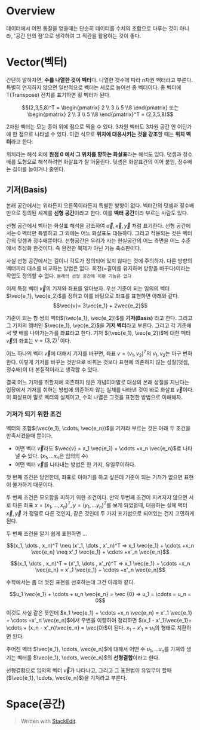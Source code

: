 # Overview

데이터에서 어떤 통찰을 얻을때는 단순히 데이터를 수치의 조합으로 다루는 것이 아니라, '공간 안의 점'으로 생각하여 그 직관을 활용하는 것이 좋다. 

# Vector(벡터)

간단히 말하자면, **수를 나열한 것이 벡터**다. 나열한 갯수에 따라 $n$차원 벡터라고 부른다. 특별히 언지하지 않으면 일반적으로 벡터는 세로로 늘어선 종 벡터이다. 종 벡터에 T(Transpose) 전치를 표기하면 횡 벡터가 된다. 

$$(2,3,5,8)^T = \begin{pmatrix} 2  \\ 3 \\ 5 \\8 \end{pmatrix} 또는 \begin{pmatrix} 2  \\ 3 \\ 5 \\8 \end{pmatrix}^T = (2,3,5,8)$$

2차원 벡터는 모눈 종이 위에 점으로 찍을 수 있다. 3차원 벡터도 3차원 공간 안 어딘가에 한 점으로 나타낼 수 있다. 이런 식으로 **위치에 대응시키는 것을 강조**할 때는 **위치 벡터**라고 한다. 

위치라는 해석 외에 **원점 0 에서 그 위치를 향하는 화살표**라는 해석도 있다. 덧셈과 정수배를 도형으로 해석하려면 화살표가 잘 어울린다. 덧셈은 화살표간의 이어 붙임, 정수배는 길이를 늘이거나 줄인다. 

## 기저(Basis)

본래 공간에서는 위라든지 오른쪽이라든지 특별한 방향이 없다. 벡터간의 덧셈과 정수배만으로 정의된 세계를 **선형 공간**이라고 한다. 이를 **벡터 공간**이라 부르는 사람도 있다.
 
선형 공간에서 벡터는 화살표 해석을 강조하여 $\vec{a}, \vec{x}, \vec{y}$ 처럼 표기한다. 선형 공간에서는 0 벡터만 특별하고 그 외에는 어느 화살표도 대등하다. 그리고 적용되는 것은 벡터간의 덧셈과 정수배뿐이다. 선형공간은 우리가 사는 현실공간의 어느 측면을 어느 수준에서 추상화 한것이다. 즉 완전한 복제가 아닌 기능 축소판이다. 

사실 선형 공간에서는 길이나 각도가 정의되어 있지 않다는 것에 주의하자. 다른 방향의 벡터끼리 대소를 비교하는 방법은 없다. 회전(=길이를 유지하며 방향을 바꾸다)이라는 작업도 정의할 수 없다. `본래의 선형 공간에 이런 기능은 없다`

이제 특정 벡터 $\vec{v}$의 기저와 좌표를 알아보자. 우선 기준이 되는 임의의 벡터 $\vec{e_1}, \vec{e_2}$를 정하고 이를 바탕으로 좌표를 표현하면 아래와 같다.
$$\vec{v}= 3\vec{e_1} + 2\vec{e_2}$$

기준이 되는 항 쌍의 벡터$(\vec{e_1}, \vec{e_2})$를 **기저(Basis)** 라고 한다. 그리고 그 기저의 멤버인 $\vec{e_1}, \vec{e_2}$을 **기저 벡터**라고 부른다. 
그리고 각 기준에서 몇 배를 나아가는가를 좌표라고 한다. 기저 $(\vec{e_1}, \vec{e_2})$에 대한 벡터 $\vec{v}$의 좌표는 $v = (3, 2)^T$이다. 

어느 하나의 벡터 $\vec{v}$에 대해서 기저를 바꾸면, 좌표 $v = (v_1, v_2)^T$의 $v_1, v_2$는 마구 변화한다. 이렇게 기저를 바꾸는 것만으로 바뀌는 것보다 표현에 의존하지 않는 성질(덧셈, 정수배)이 더 본질적이라고 생각할 수 있다. 

결국 어느 기저를 취할지에 의존하지 않은 개념이야말로 대상의 본래 성질을 지닌다는 입장에서 기저를 취하는 방법에 의존하지 않는 실체를 나타낸 것이 바로 화살표 $\vec{v}$이다. 이 화살표야 말로 벡터의 실제이고, 수의 나열은 그것을 표현한 방법으로 이해해자. 

### 기저가 되기 위한 조건

벡터의 조합$(\vec{e_1}, \cdots, \vec{e_n})$을 기저라 부르는 것은 아래 두 조건을 만족시켰을때 뿐이다. 

* 어떤 벡터 $\vec{v}$라도 $\vec{v} = x_1 \vec{e_1} + \cdots +x_n \vec{e_n}$로 나타낼 수 있다. ($x_1, \dots x_n$은 임의의 수)
* 어떤 벡터 $\vec{v}$를 나타내는 방법은 한 가지, 유일무이하다.

첫 번째 조건은 당연한데, 좌표로 이야기를 하고 싶은데 기준이 되는 기저가 없으면 표현이 불가하기 때문이다. 

두 번째 조건은 모오함을 피하기 위한 조건이다. 만약 두번째 조건이 지켜지지 않으면 서로 다른 좌표 $x= (x_1, \dots , x_n)^T, y = (y_1, \dots y_n)^T$를 보게 되었을때, 대응하는 실체 벡터 $\vec{x}, \vec{y}$ 가 정말로 다른 것인지, 같은 것인데 두 가지 표기법으로 되어있는 건지 고민하게 된다. 

두 번째 조건을 알기 쉽게 표현하면 ... 

$$(x_1, \dots , x_n)^T \neq (x'_1, \dots , x'_n)^T => x_1 \vec{e_1} + \cdots 
+x_n \vec{e_n} \neq x'_1 \vec{e_1} + \cdots +x'_n \vec{e_n}$$ 

$$(x_1, \dots , x_n)^T  = (x'_1, \dots , x'_n)^T => x_1 \vec{e_1} + \cdots 
+x_n \vec{e_n} = x'_1 \vec{e_1} + \cdots +x'_n \vec{e_n}$$ 

수학에서는 좀 더 멋진 표현을 선호하는데 그건 아래와 같다. 

$$u_1 \vec{e_1} + \cdots + u_n \vec{e_n} = \vec {0} => u_1 = \cdots = u_n = 0$$ 

이것도 사실 같은 뜻인데 $x_1 \vec{e_1} + \cdots 
+x_n \vec{e_n} = x'_1 \vec{e_1} + \cdots +x'_n \vec{e_n}$에서 우변을 이항하여 정리하면 $(x_1 - x'_1)\vec{e_1}+ \cdots + (x_n - x'_n)\vec{e_n} = \vec{0}$이 된다. $x_1 - x'_1 =u_1$의 형태로 치환하면 된다. 

주어진 벡터 $\vec{e_1}, \cdots, \vec{e_n}$에 대해서 어떤 수 $u_1, \dots u_n$를 가져와 생기는 벡터를 $\vec{e_1}, \cdots, \vec{e_n}$의 **선형결합**이라고 한다. 

선형결합으로 임의의 벡터 $\vec{v}$가 나타나고, 그리고 그 표현법이 유일무이 할때 ($\vec{e_1}, \cdots, \vec{e_n}$)을 기저라고 부른다. 

# Space(공간)









> Written with [StackEdit](https://stackedit.io/).
<!--stackedit_data:
eyJoaXN0b3J5IjpbLTIwNTE4MTQ0Myw3NTk5NDM1NzIsLTE2OD
c0NTAxNjIsLTMyMzc4ODAwMSwxNDUyODk3MjMyLC0yMTI4NDI2
MDcxLC0xMjkwMTc0NDg4LDYzMzIyMTYxNiwxOTgxMjM5NzE1LC
0xNjY0MzQ1MDE3LC00NzQ1Njc2MDIsMTk2MTIxNjQ1NSwtMTgx
ODQ4ODA3OCwxMTIzNzAzMzEsMTUzNjMyNjI3NiwtMTMwNjA4Mj
I4Miw1MDg1OTQ1MzEsLTMxNTkxMzU0N119
-->